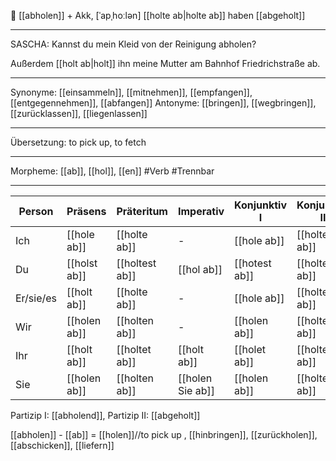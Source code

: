 🚗 [[abholen]] + Akk, [ˈapˌhoːlən]
[[holte ab|holte ab]]
haben [[abgeholt]]

---

SASCHA: Kannst du mein Kleid von der Reinigung abholen?

Außerdem [[holt ab|holt]] ihn meine Mutter am Bahnhof Friedrichstraße ab.

---

Synonyme: [[einsammeln]], [[mitnehmen]], [[empfangen]], [[entgegennehmen]], [[abfangen]]
Antonyme: [[bringen]], [[wegbringen]], [[zurücklassen]], [[liegenlassen]]

---

Übersetzung: to pick up, to fetch

---

Morpheme: [[ab]], [[hol]], [[en]]
#Verb #Trennbar

---

| Person    | Präsens      | Präteritum     | Imperativ        | Konjunktiv I  | Konjunktiv II  |
| --------- | ------------ | -------------- | ---------------- | ------------- | -------------- |
| Ich       | [[hole ab]]  | [[holte ab]]   | -                | [[hole ab]]   | [[holte ab]]   |
| Du        | [[holst ab]] | [[holtest ab]] | [[hol ab]]       | [[hotest ab]] | [[holtest ab]] |
| Er/sie/es | [[holt ab]]  | [[holte ab]]   | -                | [[hole ab]]   | [[holte ab]]   |
| Wir       | [[holen ab]] | [[holten ab]]  | -                | [[holen ab]]  | [[holten ab]]  |
| Ihr       | [[holt ab]]  | [[holtet ab]]  | [[holt ab]]      | [[holet ab]]  | [[holtet ab]]  |
| Sie       | [[holen ab]] | [[holten ab]]  | [[holen Sie ab]] | [[holen ab]]  | [[holten ab]]  |

Partizip I: [[abholend]], Partizip II: [[abgeholt]]

[[abholen]] - [[ab]] = [[holen]]//to pick up
, [[hinbringen]], [[zurückholen]], [[abschicken]], [[liefern]]
